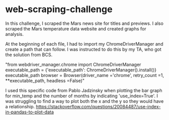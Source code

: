 # web-scraping-challenge
In this challenge, I scraped the Mars news site for titles and previews. I also scraped the Mars temperature data website and created graphs for analysis.

At the beginning of each file, I had to import my ChromeDriverManager and create a path that can follow. I was instructed to do this by my TA, who got the solution from BCS.

"from webdriver_manager.chrome import ChromeDriverManager
executable_path = {'executable_path': ChromeDriverManager().install()}
executable_path
browser         = Browser(driver_name    ='chrome',
                          retry_count    =1,
                          **executable_path,
                          headless       =False)"

I used this specific code from Pablo Jadzinsky when plotting the bar graph for min_temp and the number of months by indicating 'use_index=True'. I was struggling to find a way to plot both the x and the y so they would have a relationship. 
https://stackoverflow.com/questions/20084487/use-index-in-pandas-to-plot-data

